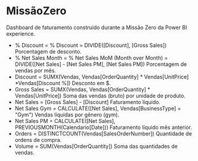 # MissãoZero
Dashboard de faturamento construído durante a Missão Zero da Power BI experience. 
- % Discount = % Discount = DIVIDE([Discount], [Gross Sales])
  Porcentagem de desconto.
- % Net Sales Month = % Net Sales MoM (Month over Month) = DIVIDE([Net Sales] - [Net Sales PM], [Net Sales PM])
  Porcentagem de vendas por mês.
- Discount = SUMX(Vendas, Vendas[OrderQuantity] * Vendas[UnitPrice] *Vendas[Discount %])
  Desconto em $.
- Gross Sales = SUMX(Vendas, Vendas[OrderQuantity] * Vendas[UnitPrice])
  Soma das vendas (bruto) por unidade de produto.
- Net Sales = [Gross Sales] - [Discount]
  Faturamento líquido.
- Net Sales Gym = CALCULATE([Net Sales], Vendas[BusinessType] = "Gym")
  Vendas líquidas por gênero (gym).
- Net Sales PM = CALCULATE([Net Sales], PREVIOUSMONTH(Calendario[Date]))
  Faturamento líquido mês anterior.
- Orders = DISTINCTCOUNT(Vendas[SalesOrderNumber])
  Quantidade de ordens de compra.
- Volume = SUM(Vendas[OrderQuantity])
  Soma das quantidades de vendas.
